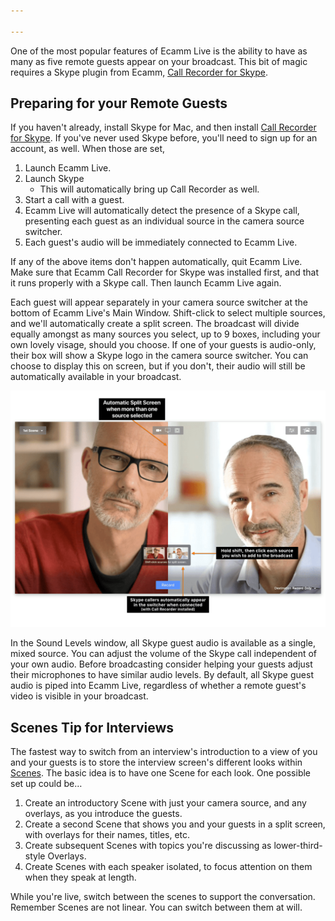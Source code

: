 ```yaml
---

---
```

<!-- ## Remote Guests with Skype and Call Recorder -->

One of the most popular features of Ecamm Live is the ability to have as many as five remote guests appear on your broadcast. This bit of magic requires a Skype plugin from Ecamm, [Call Recorder for Skype](http://www.ecamm.com/mac/callrecorder/).

## Preparing for your Remote Guests

If you haven't already, install Skype for Mac, and then install [Call Recorder for Skype](http://www.ecamm.com/mac/callrecorder/). If you've never used Skype before, you'll need to sign up for an account, as well. When those are set,

1. Launch Ecamm Live.
1. Launch Skype
   * This will automatically bring up Call Recorder as well.
1. Start a call with a guest.
1. Ecamm Live will automatically detect the presence of a Skype call, presenting each guest as an individual source in the camera source switcher.
1. Each guest's audio will be immediately connected to Ecamm Live.

If any of the above items don't happen automatically, quit Ecamm Live. Make sure that Ecamm Call Recorder for Skype was installed first, and that it runs properly with a Skype call. Then launch Ecamm Live again.

Each guest will appear separately in your camera source switcher at the bottom of Ecamm Live's Main Window. Shift-click to select multiple sources, and we'll automatically create a split screen. The broadcast will divide equally amongst as many sources you select, up to 9 boxes, including your own lovely visage, should you choose. If one of your guests is audio-only, their box will show a Skype logo in the camera source switcher. You can choose to display this on screen, but if you don't, their audio will still be automatically available in your broadcast.

[![Figure\: Skype Guests in Split Screen with Source Switcher](/assets/img/skype-callers-in-switcher.png "Click for full-size image.")
](/assets/img/skype-callers-in-switcher.png)

In the Sound Levels window, all Skype guest audio is available as a single, mixed source. You can adjust the volume of the Skype call independent of your own audio. Before broadcasting consider helping your guests adjust their microphones to have similar audio levels. By default, all Skype guest audio is piped into Ecamm Live, regardless of whether a remote guest's video is visible in your broadcast.

## Scenes Tip for Interviews

The fastest way to switch from an interview's introduction to a view of you and your guests is to store the interview screen's different looks within [Scenes](../005-using-scenes). The basic idea is to have one Scene for each look. One possible set up could be…

1. Create an introductory Scene with just your camera source, and any overlays, as you introduce the guests.
1. Create a second Scene that shows you and your guests in a split screen, with overlays for their names, titles, etc.
1. Create subsequent Scenes with topics you're discussing as lower-third-style Overlays.
1. Create Scenes with each speaker isolated, to focus attention on them when they speak at length.

While you're live, switch between the scenes to support the conversation. Remember Scenes are not linear. You can switch between them at will.
